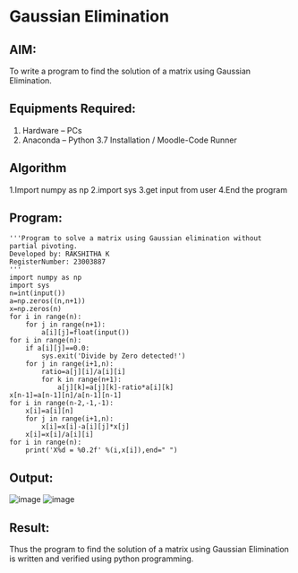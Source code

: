 # Gaussian Elimination

## AIM:
To write a program to find the solution of a matrix using Gaussian Elimination.

## Equipments Required:
1. Hardware – PCs
2. Anaconda – Python 3.7 Installation / Moodle-Code Runner

## Algorithm
1.Import numpy as np
2.import sys
3.get input from user
4.End the program
 

## Program:
~~~
'''Program to solve a matrix using Gaussian elimination without partial pivoting.
Developed by: RAKSHITHA K
RegisterNumber: 23003887
'''
import numpy as np
import sys
n=int(input())
a=np.zeros((n,n+1))
x=np.zeros(n)
for i in range(n):
    for j in range(n+1):
        a[i][j]=float(input())
for i in range(n):
    if a[i][j]==0.0:
        sys.exit('Divide by Zero detected!')
    for j in range(i+1,n):
        ratio=a[j][i]/a[i][i]
        for k in range(n+1):
            a[j][k]=a[j][k]-ratio*a[i][k]
x[n-1]=a[n-1][n]/a[n-1][n-1]
for i in range(n-2,-1,-1):
    x[i]=a[i][n]
    for j in range(i+1,n):
        x[i]=x[i]-a[i][j]*x[j]
    x[i]=x[i]/a[i][i]
for i in range(n):
    print('X%d = %0.2f' %(i,x[i]),end=" ")
~~~
## Output:
![image](https://github.com/RakshithaK11/Gaussian/assets/139336455/5887db0d-40d7-4115-871f-156f81530f57)
![image](https://github.com/RakshithaK11/Gaussian/assets/139336455/37158f5a-0a93-431d-83c1-4b69db70ebf6)



## Result:
Thus the program to find the solution of a matrix using Gaussian Elimination is written and verified using python programming.

